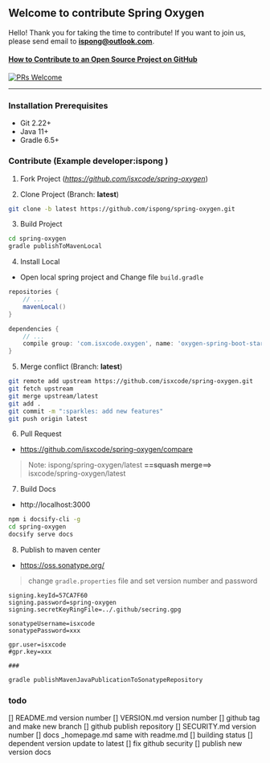 ## Welcome to contribute Spring Oxygen

Hello! Thank you for taking the time to contribute! If you want to join us, please send email to **ispong@outlook.com**.

#### [How to Contribute to an Open Source Project on GitHub](https://app.egghead.io/playlists/how-to-contribute-to-an-open-source-project-on-github)

[![PRs Welcome](https://img.shields.io/badge/PRs-welcome-brightgreen.svg?style=flat-square)](http://makeapullrequest.com)

---

### Installation Prerequisites

- Git 2.22+
- Java 11+
- Gradle 6.5+

### Contribute (Example developer:**ispong** )

1. Fork Project (_https://github.com/isxcode/spring-oxygen_)

2. Clone Project (Branch: **latest**)

```bash
git clone -b latest https://github.com/ispong/spring-oxygen.git
```

3. Build Project

```bash
cd spring-oxygen
gradle publishToMavenLocal
```

4. Install Local

- Open local spring project and Change file `build.gradle` 

```groovy
repositories {
    // ...    
    mavenLocal()
}

dependencies {
    // ...
    compile group: 'com.isxcode.oxygen', name: 'oxygen-spring-boot-starter', version: '0.0.1', changing: true
}
```

5. Merge conflict (Branch: **latest**)

```bash
git remote add upstream https://github.com/isxcode/spring-oxygen.git
git fetch upstream
git merge upstream/latest
git add .
git commit -m ":sparkles: add new features"
git push origin latest
```

6. Pull Request

- https://github.com/isxcode/spring-oxygen/compare

> Note:  ispong/spring-oxygen/latest  **==squash merge==>** isxcode/spring-oxygen/latest

7. Build Docs

- http://localhost:3000

```bash
npm i docsify-cli -g
cd spring-oxygen
docsify serve docs
```

8. Publish to maven center

- https://oss.sonatype.org/

> change `gradle.properties` file and set version number and password

```properties
signing.keyId=57CA7F60
signing.password=spring-oxygen
signing.secretKeyRingFile=../.github/secring.gpg

sonatypeUsername=isxcode
sonatypePassword=xxx

gpr.user=isxcode
#gpr.key=xxx

###
```

```bash
gradle publishMavenJavaPublicationToSonatypeRepository
```

### todo

[] README.md version number
[] VERSION.md version number
[] github tag and make new branch
[] github publish repository
[] SECURITY.md version number
[] docs _homepage.md same with readme.md
[] building status
[] dependent version update to latest
[] fix github security
[] publish new version docs
